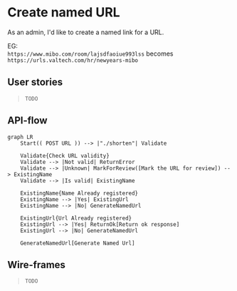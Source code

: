# Create named URL

As an admin, I'd like to create a named link for a URL.
  
EG:  
`https://www.mibo.com/room/lajsdfaoiue993lss` becomes
`https://urls.valtech.com/hr/newyears-mibo`

## User stories

> `TODO`

## API-flow

```mermaid
graph LR
    Start(( POST URL )) --> |"./shorten"| Validate

    Validate{Check URL validity}
    Validate --> |Not valid| ReturnError
    Validate --> |Unknown| MarkForReview([Mark the URL for review]) --> ExistingName
    Validate --> |Is valid| ExistingName
    
    ExistingName{Name Already registered}
    ExistingName --> |Yes| ExistingUrl
    ExistingName --> |No| GenerateNamedUrl
    
    ExistingUrl{Url Already registered}
    ExistingUrl --> |Yes| ReturnOk[Return ok response]
    ExistingUrl --> |No| GenerateNamedUrl
    
    GenerateNamedUrl[Generate Named Url]
```

## Wire-frames

> `TODO`
